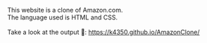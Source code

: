 This website is a clone of Amazon.com. <br>
The language used is HTML and CSS.
<br><br>
Take a look at the output 🚀: https://k4350.github.io/AmazonClone/
